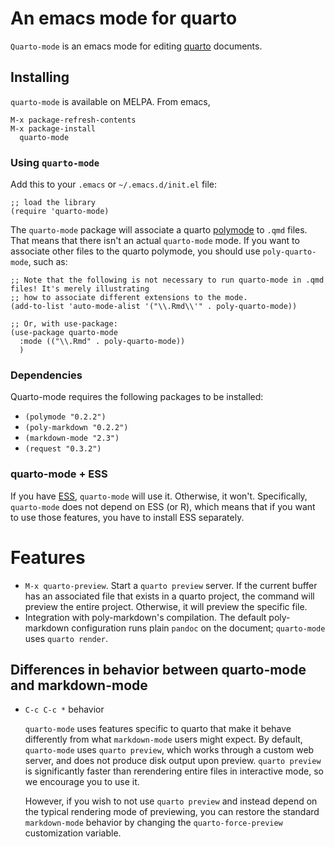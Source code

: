 # An emacs mode for quarto

`Quarto-mode` is an emacs mode for editing [quarto](https://quarto.org) documents.

## Installing

`quarto-mode` is available on MELPA. From emacs,

```
M-x package-refresh-contents
M-x package-install
  quarto-mode
```

### Using `quarto-mode`

Add this to your `.emacs` or `~/.emacs.d/init.el` file:

```elisp
;; load the library
(require 'quarto-mode)
```

The `quarto-mode` package will associate a quarto [polymode](https://github.com/polymode/polymode) to `.qmd` files.
That means that there isn't an actual `quarto-mode` mode. 
If you want to associate other files to the quarto polymode, you should use `poly-quarto-mode`, such as:

```elisp
;; Note that the following is not necessary to run quarto-mode in .qmd files! It's merely illustrating
;; how to associate different extensions to the mode.
(add-to-list 'auto-mode-alist '("\\.Rmd\\'" . poly-quarto-mode))

;; Or, with use-package:
(use-package quarto-mode
  :mode (("\\.Rmd" . poly-quarto-mode))
  )
```

### Dependencies

Quarto-mode requires the following packages to be installed:

- `(polymode "0.2.2")`
- `(poly-markdown "0.2.2")`
- `(markdown-mode "2.3")`
- `(request "0.3.2")`

### quarto-mode + ESS

If you have [ESS](https://ess.r-project.org/), `quarto-mode` will use it. Otherwise, it won't. Specifically, `quarto-mode` does not depend on ESS (or R), which means that if you want to use those features, you have to install ESS separately.

# Features

- `M-x quarto-preview`. Start a `quarto preview` server. If the current buffer has an associated file that exists in a quarto project, the command will preview the entire project. Otherwise, it will preview the specific file.
- Integration with poly-markdown's compilation. The default poly-markdown configuration runs plain `pandoc` on the document; `quarto-mode` uses `quarto render`.

## Differences in behavior between quarto-mode and markdown-mode

* `C-c C-c *` behavior

  `quarto-mode` uses features specific to quarto that make it behave
  differently from what `markdown-mode` users might expect. By
  default, `quarto-mode` uses `quarto preview`, which works through a
  custom web server, and does not produce disk output upon
  preview. `quarto preview` is significantly faster than rerendering
  entire files in interactive mode, so we encourage you to use it.
  
  However, if you wish to not use `quarto preview` and instead depend
  on the typical rendering mode of previewing, you can restore the
  standard `markdown-mode` behavior by changing the
  `quarto-force-preview` customization variable.
